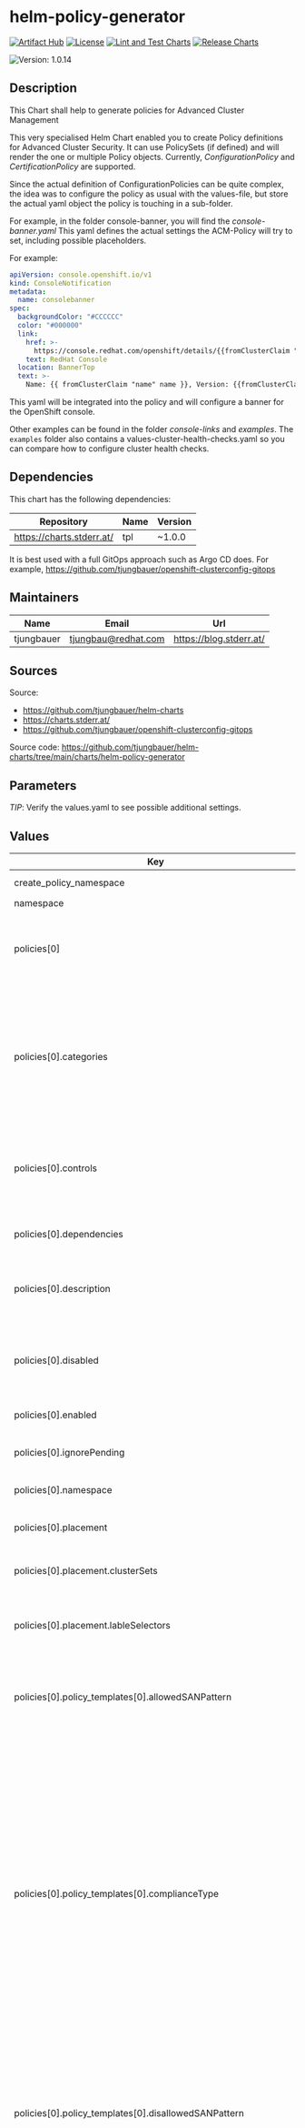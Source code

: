 

# helm-policy-generator

  [![Artifact Hub](https://img.shields.io/endpoint?url=https://artifacthub.io/badge/repository/openshift-bootstraps)](https://artifacthub.io/packages/search?repo=openshift-bootstraps)
  [![License](https://img.shields.io/badge/License-Apache_2.0-blue.svg)](https://opensource.org/licenses/Apache-2.0)
  [![Lint and Test Charts](https://github.com/tjungbauer/helm-charts/actions/workflows/lint_and_test_charts.yml/badge.svg)](https://github.com/tjungbauer/helm-charts/actions/workflows/lint_and_test_charts.yml)
  [![Release Charts](https://github.com/tjungbauer/helm-charts/actions/workflows/release.yml/badge.svg)](https://github.com/tjungbauer/helm-charts/actions/workflows/release.yml)

  ![Version: 1.0.14](https://img.shields.io/badge/Version-1.0.14-informational?style=flat-square)

 

  ## Description

  This Chart shall help to generate policies for Advanced Cluster Management

This very specialised Helm Chart enabled you to create Policy definitions for Advanced Cluster Security.
It can use PolicySets (if defined) and will render the one or multiple Policy objects.
Currently, *ConfigurationPolicy* and *CertificationPolicy* are supported.

Since the actual definition of ConfigurationPolicies can be quite complex, the idea was to configure the policy as usual with the values-file,
but store the actual yaml object the policy is touching in a sub-folder.

For example, in the folder console-banner, you will find the *console-banner.yaml*
This yaml defines the actual settings the ACM-Policy will try to set, including possible placeholders.

For example:

```yaml
apiVersion: console.openshift.io/v1
kind: ConsoleNotification
metadata:
  name: consolebanner
spec:
  backgroundColor: "#CCCCCC"
  color: "#000000"
  link:
    href: >-
      https://console.redhat.com/openshift/details/{{fromClusterClaim "id.openshift.io" }}
    text: RedHat Console
  location: BannerTop
  text: >-
    Name: {{ fromClusterClaim "name" name }}, Version: {{fromClusterClaim "version.openshift.io" }}
```

This yaml will be integrated into the policy and will configure a banner for the OpenShift console.

Other examples can be found in the folder *console-links* and *examples*. The `examples` folder also contains a values-cluster-health-checks.yaml so you can compare how to configure cluster health checks.

## Dependencies

This chart has the following dependencies:

| Repository | Name | Version |
|------------|------|---------|
| https://charts.stderr.at/ | tpl | ~1.0.0 |

It is best used with a full GitOps approach such as Argo CD does. For example, https://github.com/tjungbauer/openshift-clusterconfig-gitops

## Maintainers

| Name | Email | Url |
| ---- | ------ | --- |
| tjungbauer | <tjungbau@redhat.com> | <https://blog.stderr.at/> |

## Sources
Source:
* <https://github.com/tjungbauer/helm-charts>
* <https://charts.stderr.at/>
* <https://github.com/tjungbauer/openshift-clusterconfig-gitops>

Source code: https://github.com/tjungbauer/helm-charts/tree/main/charts/helm-policy-generator

## Parameters

*TIP*: Verify the values.yaml to see possible additional settings.

## Values

| Key | Type | Default | Description |
|-----|------|---------|-------------|
| create_policy_namespace | bool | false | Create Namespace for the policy Yes/No |
| namespace | string | `"policy-hub"` |  |
| policies[0] | object | `{"categories":["CM Configuration Management"],"controls":["CM Console Customizations"],"dependencies":[{"apiVersion":"policy.open-cluster-management.io/v1","compliance":"Compliant","kind":"Policy","name":"","namespace":""}],"description":"","disabled":"false","enabled":true,"ignorePending":false,"namespace":"policy-hub","placement":{"clusterSets":["hub"],"lableSelectors":[{"key":"name","operator":"In","values":["local-cluster"]}]},"policy_templates":[{"allowedSANPattern":"","complianceType":"musthave","disallowedSANPattern":"","evaluationInterval":{"compliant":"45m","noncompliant":"45s"},"extraDependencies":[{"apiVersion":"policy.open-cluster-management.io/v1","compliance":"Compliant","kind":"Policy","name":"","namespace":""}],"kind":"ConfigurationPolicy","maximumCADuration":"100h","maximumDuration":"100h","minimumCADuration":"400h","minimumDuration":"100h","name":"console-banner","name_use_template_filename":"true","namespaceSelector":{"exclude":[],"include":[],"matchExpressions":[{"key":"name","operator":"In","values":["local-cluster"]}],"matchLabels":{"component":"redis","env":"test"}},"path":"console-banner","pruneObjectBehavior":"DeleteIfCreated","remediationAction":"enforce","severity":"low"}],"policyname":"console-banner","remediationAction":"inform","standards":["Baseline 2023v1"]}` | The name for identifying the policy resource. |
| policies[0].categories | list | empty | A security control category represent specific requirements for one or more standards. For example, a System and Information Integrity category might indicate that your policy contains a data transfer protocol to protect personal information, as required by the HIPAA and PCI standards. This is used only when policyDefaults.catagories is not set. |
| policies[0].controls | list | empty | The name of the security control that is being checked. For example, Access Control or System and Information Integrity. This is used only when policyDefaults.catagories is not set. |
| policies[0].dependencies | list | `[{"apiVersion":"policy.open-cluster-management.io/v1","compliance":"Compliant","kind":"Policy","name":"","namespace":""}]` | Dependencies are used to create a list of dependency objects detailed with extra considerations for compliance. |
| policies[0].description | string | empty | Local description of the policy. Simply adds an annotation. This is only set when policyDefaults.desciption is NOT set. |
| policies[0].disabled | string | true | The disabled parameter provides the ability to enable and disable your policies in the context of ACM.  Set the value to true or false explicitly set the value to false to activate the policy |
| policies[0].enabled | bool | false | Enable this policy in this Chart or not. |
| policies[0].ignorePending | bool | empty | Used to mark a policy template as compliant until the dependency criteria is verified. Values:   - true   - false |
| policies[0].namespace | string | `"policy-hub"` | Namespace of the policy. This namespace must exist! |
| policies[0].placement | object | empty | Places a policy to a cluster with selected labels and or clusterSet This is used when the PolicySet does NOT define a placement |
| policies[0].placement.clusterSets | list | empty | A clusterSet the policy to bind to. The clusterSet must exist. Optional |
| policies[0].placement.lableSelectors | list | empty | Required cluster selectors Selects a cluster based on its labels. For example: name euqals to "local-cluster" multiple selectors can be defined, which must all be true |
| policies[0].policy_templates[0].allowedSANPattern | string | `""` | Only if CertificatePolicy! A regular expression that must match every SAN entry that you have defined in your certificates. This parameter checks DNS names against patterns.  Optional |
| policies[0].policy_templates[0].complianceType | string | musthave | Used to define the desired state of the Kubernetes object on the managed clusters. You must use one of the following verbs as the parameter value: mustonlyhave: Indicates that an object must exist with the exact fields and values as               defined in the objectDefinition. musthave: Indicates an object must exist with the same fields as specified in the objectDefinition.           Any existing fields on the object that are not specified in the object-template           are ignored. In general, array values are appended. The exception for the array to be           patched is when the item contains a name key with a value that matches an existing item. Use a           fully defined objectDefinition using the mustonlyhave compliance type, if you want to           replace the array. mustnothave: Indicates that an object with the same fields as specified in the objectDefinition              cannot exist. |
| policies[0].policy_templates[0].disallowedSANPattern | string | `""` | Only if CertificatePolicy! A regular expression that must not match any SAN entries you have defined in your certificates. This parameter checks DNS names against patterns. Note: To detect wild-card certificate, use the following SAN pattern:    disallowedSANPattern: "[\\*]"  Optional |
| policies[0].policy_templates[0].evaluationInterval | object | `{"compliant":"45m","noncompliant":"45s"}` | Used to define how often the policy is evaluated when it is in the compliant state. The values must be in the format of a duration which is a sequence of numbers with time unit suffixes. For example, 12h30m5s represents 12 hours, 30 minutes, and 5 seconds. It can also be set to never so that the policy is not reevaluated on the compliant cluster, unless the policy spec is updated. By default, the minimum time between evaluations for configuration policies is approximately 10 seconds. (This can be longer if the configuration policy controller is saturated on the managed cluster.) Optional |
| policies[0].policy_templates[0].extraDependencies | list | `[{"apiVersion":"policy.open-cluster-management.io/v1","compliance":"Compliant","kind":"Policy","name":"","namespace":""}]` | For policy templates, this is used to create a list of dependency objects detailed with extra considerations for compliance. |
| policies[0].policy_templates[0].extraDependencies[0] | object | `{"apiVersion":"policy.open-cluster-management.io/v1","compliance":"Compliant","kind":"Policy","name":"","namespace":""}` | The name of the object being depended on. |
| policies[0].policy_templates[0].extraDependencies[0].apiVersion | string | `"policy.open-cluster-management.io/v1"` | The API version of the object. The default value is policy.opencluster-management.io/v1 |
| policies[0].policy_templates[0].extraDependencies[0].compliance | string | `"Compliant"` | The compliance state the object needs to be in. The default value is Compliant. |
| policies[0].policy_templates[0].extraDependencies[0].kind | string | `"Policy"` | The kind of the object. By default, the kind is set to Policy, but can also be other kinds that have compliance state, such as ConfigurationPolicy. |
| policies[0].policy_templates[0].extraDependencies[0].namespace | string | `""` | The namespace of the object being depended on. The default is the namespace of policies set for the Policy Generator. |
| policies[0].policy_templates[0].kind | string | ConfigurationPolicy | Optional: only required when CertificatePolicy shall be defined Currently two are defined: ConfigurationPolicy and CertificationPolicy |
| policies[0].policy_templates[0].maximumCADuration | string | `"100h"` | Only if CertificatePolicy! Set a value to identify signing certificates that have been created with a duration that exceeds your defined limit.  Optional |
| policies[0].policy_templates[0].maximumDuration | string | `"100h"` | Only if CertificatePolicy! Set a value to identify certificates that have been created with a duration that exceeds your desired limit.  Optional |
| policies[0].policy_templates[0].minimumCADuration | string | `"400h"` | Only if CertificatePolicy! Set a value to identify signing certificates that might expire soon with a different value from other certificates. If the parameter value is not specified, the CA certificate expiration is the value used for the minimumDuration.  Optional |
| policies[0].policy_templates[0].minimumDuration | string | 100h | Only if CertificatePolicy! When a value is not specified, the default value is 100h. This parameter specifies the smallest duration (in hours) before a certificate is considered noncompliant.  Required |
| policies[0].policy_templates[0].name_use_template_filename | string | `"true"` | In case multiple policy_templates are used, you can either use the "randomizer" do set unique names, or use the name of the file where the policy_template is defined. For example: file/myfile.yaml would name the policy_template as "myfile" Optional @efault -- empty |
| policies[0].policy_templates[0].namespaceSelector | object | `{"exclude":[],"include":[],"matchExpressions":[{"key":"name","operator":"In","values":["local-cluster"]}],"matchLabels":{"component":"redis","env":"test"}}` | Determines the list of namespaces to check on the cluster for the given manifest. If a namespace is specified in the manifest, the selector is not necessary. This defaults to no selectors. |
| policies[0].policy_templates[0].path | string | `"console-banner"` | Path the Kubernetes objects in yaml format. (They must be fully defined) Here the policy object in yaml format is found. |
| policies[0].policy_templates[0].pruneObjectBehavior | string | None | Determines whether to clean up resources related to the policy when the policy is removed from a managed cluster.  Values:    - DeleteIfCreated: Cleans up any resources created by the policy.    - DeleteAll: Cleans up all resources managed by the policy.    - None: This is the default value and maintains the same behavior            from previous releases, where no related resources are deleted. |
| policies[0].policy_templates[0].remediationAction | string | inform | Specifies the action to take when the policy is non-compliant. Use the following parameter values:   - inform   - InformOnly   - enforce  Important: the policy-template.spec.remediationAction is overridden by the preceding parameter value for spec.remediationAction (if defined)  |
| policies[0].policy_templates[0].severity | string | `"low"` | Specifies the severity when the policy is non-compliant. Use the following parameter values: low, medium, high, or critical.  @efault -- low |
| policies[0].remediationAction | string | `"inform"` | Specifies the remediation of your policy. The possible parameter values are enforce and inform. If specified, the spec.remediationAction value overrides any remediationAction parameter defined in the child policies in the policy-templates section. For example, if the spec.remediationAction value is set to enforce, then the remediationAction in the policy-templates section is set to enforce during runtime. Important: Some policy kinds might not support the enforce feature.  Optional Values:   - inform   - enforce |
| policies[0].standards | list | empty | The name or names of security standards the policy is related to. For example, National Institute of Standards and Technology (NIST) and Payment Card Industry (PCI). This is used only when policyDefaults.catagories is not set. |
| policyDefaults | object | `{"categories":["CM Configuration Management"],"controls":["CM Console Customizations"],"description":"Console Customizations","globalRemediationAction":"inform","standards":["Baseline 2023v1"]}` | Default annotation settings. These will overwrite the individual settings in the Policy and are used by all policies that are defined here. |
| policyDefaults.categories | list | empty | A security control category represent specific requirements for one or more standards. For example, a System and Information Integrity category might indicate that your policy contains a data transfer protocol to protect personal information, as required by the HIPAA and PCI standards.  Optional |
| policyDefaults.controls | list | empty | A security control category represent specific requirements for one or more standards. For example, a System and Information Integrity category might indicate that your policy contains a data transfer protocol to protect personal information, as required by the HIPAA and PCI standards.  Optional |
| policyDefaults.description | string | empty | Description of the policy. Simply adds an annotation.  Optional |
| policyDefaults.globalRemediationAction | string | `"inform"` | Specifies the remediation of your policy. Must either be set here or inside the policy. Overrides other remediationAction settings!!  Optional The parameter values are:   - inform   - enforce |
| policyDefaults.standards | list | empty | The name or names of security standards the policy is related to. For example, National Institute of Standards and Technology (NIST) and Payment Card Industry (PCI).  Optional |
| policySet.enabled | bool | false | Enable of disable policySets. If disabled, the PlaceMentBinding will use the name of the policy |
| policySet.sets[0] | object | `{"description":"Contains console customizations","name":"console-customizations","namespace":"policy-hub","placement":{"clusterSets":["hub"],"lableSelectors":[{"key":"name","operator":"In","values":["local-cluster"]}]},"policies":["console-banner"]}` | The name for identifying the policySet resource. |
| policySet.sets[0].description | string | `"Contains console customizations"` | The descrption for identifying the policySet resource. |
| policySet.sets[0].namespace | string | `"policy-hub"` | The namespace of policySet resource. |
| policySet.sets[0].placement | object | `{"clusterSets":["hub"],"lableSelectors":[{"key":"name","operator":"In","values":["local-cluster"]}]}` | Places a policySET to a cluster with selected labels and or clusterSet |
| policySet.sets[0].placement.clusterSets | list | N/A | a clusterSet the policy to bind to. The clusterSet must exist. Optional |
| policySet.sets[0].placement.lableSelectors | list | `[{"key":"name","operator":"In","values":["local-cluster"]}]` | multiple selectors can be defined, which must all be true |
| policySet.sets[0].policies | list | empty | The list of policies that you want to group together in the policy set. If defined, it will take the list. If Not defined it will automatically take the names of the policies defined below. |

## Example values

```yaml
---
namespace: &namespace policy-hub
create_policy_namespace: true

policyDefaults:
    categories:
      - CM Configuration Management
    controls:
      - CM Console Customizations
    standards:
      - Baseline 2023v1
    description: "Console Customizations"

    globalRemediationAction: inform

policySet:
  enabled: true

  # Define PolicySets
  sets:
    - name: console-customizations
      description: "Contains console customizations"
      namespace: *namespace

      policies:
        - console-banner
      placement:
        lableSelectors:
          - key: name
            operator: In
            values:
              - local-cluster

policies:
  - policyname: console-banner
    enabled: true
    namespace: *namespace
    disabled: 'false'
    remediationAction: inform

    policy_templates:
      - name: console-banner
        name_use_template_filename: "true"
        remediationAction: enforce
        complianceType: musthave
        severity: low
```

## Installing the Chart

To install the chart with the release name `my-release`:

```console
helm install my-release tjungbauer/<chart-name>>
```

The command deploys the chart on the Kubernetes cluster in the default configuration.

## Uninstalling the Chart

To uninstall/delete the my-release deployment:

```console
helm delete my-release
```

The command removes all the Kubernetes components associated with the chart and deletes the release.

----------------------------------------------
Autogenerated from chart metadata using [helm-docs v1.14.2](https://github.com/norwoodj/helm-docs/releases/v1.14.2)
